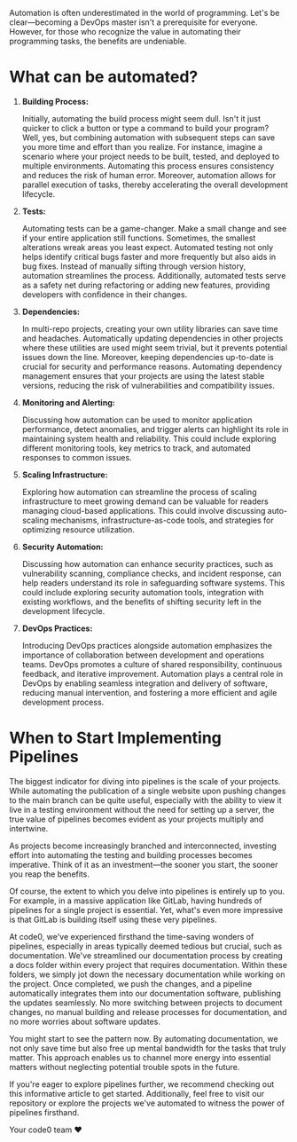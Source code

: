 Automation is often underestimated in the world of programming. Let's be clear—becoming a DevOps master isn't a
prerequisite for everyone. However, for those who recognize the value in automating their programming tasks, the
benefits are undeniable.

# What can be automated?

1. **Building Process:**

   Initially, automating the build process might seem dull. Isn't it just quicker to click a button or type a command to
   build your program? Well, yes, but combining automation with subsequent steps can save you more time and effort than
   you realize. For instance, imagine a scenario where your project needs to be built, tested, and deployed to multiple
   environments. Automating this process ensures consistency and reduces the risk of human error. Moreover, automation
   allows for parallel execution of tasks, thereby accelerating the overall development lifecycle.
2. **Tests:**

   Automating tests can be a game-changer. Make a small change and see if your entire application still functions.
   Sometimes, the smallest alterations wreak areas you least expect. Automated testing not only helps
   identify critical bugs faster and more frequently but also aids in bug fixes. Instead of manually sifting through
   version history, automation streamlines the process. Additionally, automated tests serve as a safety net during
   refactoring or adding new features, providing developers with confidence in their changes.
3. **Dependencies:**

   In multi-repo projects, creating your own utility libraries can save time and headaches. Automatically updating
   dependencies in other projects where these utilities are used might seem trivial, but it prevents potential issues
   down the line. Moreover, keeping dependencies up-to-date is crucial for security and performance reasons. Automating
   dependency management ensures that your projects are using the latest stable versions, reducing the risk of
   vulnerabilities and compatibility issues.
4. **Monitoring and Alerting:**

   Discussing how automation can be used to monitor application performance, detect anomalies, and trigger alerts can
   highlight its role in maintaining system health and reliability. This could include exploring different monitoring
   tools, key metrics to track, and automated responses to common issues.
5. **Scaling Infrastructure:**

   Exploring how automation can streamline the process of scaling infrastructure to meet growing demand can be valuable
   for readers managing cloud-based applications. This could involve discussing auto-scaling mechanisms,
   infrastructure-as-code tools, and strategies for optimizing resource utilization.
6. **Security Automation:**

   Discussing how automation can enhance security practices, such as vulnerability scanning, compliance checks, and
   incident response, can help readers understand its role in safeguarding software systems. This could include
   exploring security automation tools, integration with existing workflows, and the benefits of shifting security left
   in the development lifecycle.
7. **DevOps Practices:**

   Introducing DevOps practices alongside automation emphasizes the importance of collaboration between development and
   operations teams. DevOps promotes a culture of shared responsibility, continuous feedback, and iterative improvement.
   Automation plays a central role in DevOps by enabling seamless integration and delivery of software, reducing manual
   intervention, and fostering a more efficient and agile development process.

# When to Start Implementing Pipelines

The biggest indicator for diving into pipelines is the scale of your projects. While automating the publication of a
single website upon pushing changes to the main branch can be quite useful, especially with the ability to view it live
in a testing environment without the need for setting up a server, the true value of pipelines becomes evident as your
projects multiply and intertwine.

As projects become increasingly branched and interconnected, investing effort into automating the testing and building
processes becomes imperative. Think of it as an investment—the sooner you start, the sooner you reap the benefits.

Of course, the extent to which you delve into pipelines is entirely up to you. For example, in a massive application
like GitLab, having hundreds of pipelines for a single project is essential. Yet, what's even more impressive is that
GitLab is building itself using these very pipelines.

At code0, we've experienced firsthand the time-saving wonders of pipelines, especially in areas typically deemed tedious
but crucial, such as documentation. We've streamlined our documentation process by creating a docs folder within every
project that requires documentation. Within these folders, we simply jot down the necessary documentation while working
on the project. Once completed, we push the changes, and a pipeline automatically integrates them into our documentation
software, publishing the updates seamlessly. No more switching between projects to document changes, no manual building
and release processes for documentation, and no more worries about software updates.

You might start to see the pattern now. By automating documentation, we not only save time but also free up mental
bandwidth for the tasks that truly matter. This approach enables us to channel more energy into essential matters
without neglecting potential trouble spots in the future.

If you're eager to explore pipelines further, we recommend checking out this informative article to get started.
Additionally, feel free to visit our repository or explore the projects we've automated to witness the power of
pipelines firsthand.

Your code0 team ❤️